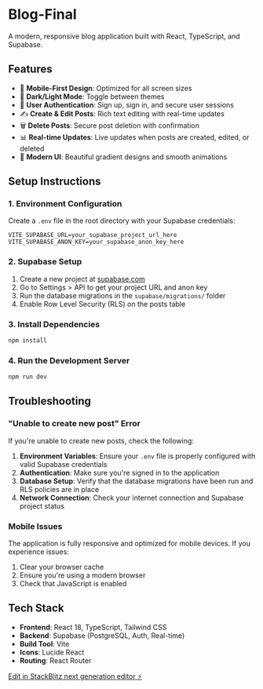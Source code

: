 # Blog-Final

A modern, responsive blog application built with React, TypeScript, and Supabase.

## Features

- 📱 **Mobile-First Design**: Optimized for all screen sizes
- 🌙 **Dark/Light Mode**: Toggle between themes
- 🔐 **User Authentication**: Sign up, sign in, and secure user sessions
- ✍️ **Create & Edit Posts**: Rich text editing with real-time updates
- 🗑️ **Delete Posts**: Secure post deletion with confirmation
- 📊 **Real-time Updates**: Live updates when posts are created, edited, or deleted
- 🎨 **Modern UI**: Beautiful gradient designs and smooth animations

## Setup Instructions

### 1. Environment Configuration

Create a `.env` file in the root directory with your Supabase credentials:

```env
VITE_SUPABASE_URL=your_supabase_project_url_here
VITE_SUPABASE_ANON_KEY=your_supabase_anon_key_here
```

### 2. Supabase Setup

1. Create a new project at [supabase.com](https://supabase.com)
2. Go to Settings > API to get your project URL and anon key
3. Run the database migrations in the `supabase/migrations/` folder
4. Enable Row Level Security (RLS) on the posts table

### 3. Install Dependencies

```bash
npm install
```

### 4. Run the Development Server

```bash
npm run dev
```

## Troubleshooting

### "Unable to create new post" Error

If you're unable to create new posts, check the following:

1. **Environment Variables**: Ensure your `.env` file is properly configured with valid Supabase credentials
2. **Authentication**: Make sure you're signed in to the application
3. **Database Setup**: Verify that the database migrations have been run and RLS policies are in place
4. **Network Connection**: Check your internet connection and Supabase project status

### Mobile Issues

The application is fully responsive and optimized for mobile devices. If you experience issues:

1. Clear your browser cache
2. Ensure you're using a modern browser
3. Check that JavaScript is enabled

## Tech Stack

- **Frontend**: React 18, TypeScript, Tailwind CSS
- **Backend**: Supabase (PostgreSQL, Auth, Real-time)
- **Build Tool**: Vite
- **Icons**: Lucide React
- **Routing**: React Router

[Edit in StackBlitz next generation editor ⚡️](https://stackblitz.com/~/github.com/Kingsley987/Blog-Final)